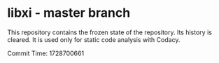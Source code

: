 # libxi - master branch

This repository contains the frozen state of the repository.
Its history is cleared. It is used only for static code
analysis with Codacy.

Commit Time: 1728700661